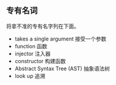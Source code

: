 ## 专有名词

将拿不准的专有名字列在下面。

- takes a single argument 接受一个参数
- function 函数
- injector 注入器
- constructor 构建函数
- Abstract Syntax Tree (AST) 抽象语法树
- look up 追溯
